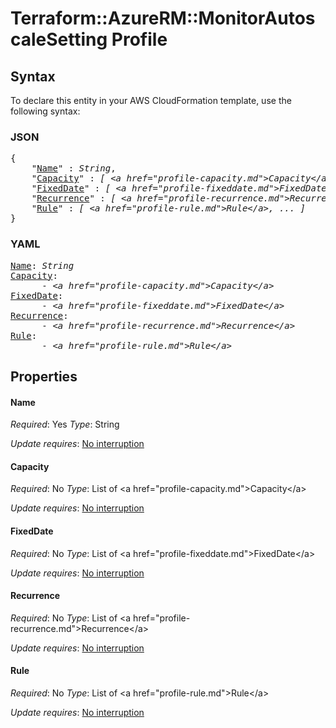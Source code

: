 # Terraform::AzureRM::MonitorAutoscaleSetting Profile

## Syntax

To declare this entity in your AWS CloudFormation template, use the following syntax:

### JSON

<pre>
{
    "<a href="#name" title="Name">Name</a>" : <i>String</i>,
    "<a href="#capacity" title="Capacity">Capacity</a>" : <i>[ &lt;a href=&#34;profile-capacity.md&#34;&gt;Capacity&lt;/a&gt;, ... ]</i>,
    "<a href="#fixeddate" title="FixedDate">FixedDate</a>" : <i>[ &lt;a href=&#34;profile-fixeddate.md&#34;&gt;FixedDate&lt;/a&gt;, ... ]</i>,
    "<a href="#recurrence" title="Recurrence">Recurrence</a>" : <i>[ &lt;a href=&#34;profile-recurrence.md&#34;&gt;Recurrence&lt;/a&gt;, ... ]</i>,
    "<a href="#rule" title="Rule">Rule</a>" : <i>[ &lt;a href=&#34;profile-rule.md&#34;&gt;Rule&lt;/a&gt;, ... ]</i>
}
</pre>

### YAML

<pre>
<a href="#name" title="Name">Name</a>: <i>String</i>
<a href="#capacity" title="Capacity">Capacity</a>: <i>
      - &lt;a href=&#34;profile-capacity.md&#34;&gt;Capacity&lt;/a&gt;</i>
<a href="#fixeddate" title="FixedDate">FixedDate</a>: <i>
      - &lt;a href=&#34;profile-fixeddate.md&#34;&gt;FixedDate&lt;/a&gt;</i>
<a href="#recurrence" title="Recurrence">Recurrence</a>: <i>
      - &lt;a href=&#34;profile-recurrence.md&#34;&gt;Recurrence&lt;/a&gt;</i>
<a href="#rule" title="Rule">Rule</a>: <i>
      - &lt;a href=&#34;profile-rule.md&#34;&gt;Rule&lt;/a&gt;</i>
</pre>

## Properties

#### Name

_Required_: Yes
_Type_: String

_Update requires_: [No interruption](https://docs.aws.amazon.com/AWSCloudFormation/latest/UserGuide/using-cfn-updating-stacks-update-behaviors.html#update-no-interrupt)

#### Capacity

_Required_: No
_Type_: List of &lt;a href=&#34;profile-capacity.md&#34;&gt;Capacity&lt;/a&gt;

_Update requires_: [No interruption](https://docs.aws.amazon.com/AWSCloudFormation/latest/UserGuide/using-cfn-updating-stacks-update-behaviors.html#update-no-interrupt)

#### FixedDate

_Required_: No
_Type_: List of &lt;a href=&#34;profile-fixeddate.md&#34;&gt;FixedDate&lt;/a&gt;

_Update requires_: [No interruption](https://docs.aws.amazon.com/AWSCloudFormation/latest/UserGuide/using-cfn-updating-stacks-update-behaviors.html#update-no-interrupt)

#### Recurrence

_Required_: No
_Type_: List of &lt;a href=&#34;profile-recurrence.md&#34;&gt;Recurrence&lt;/a&gt;

_Update requires_: [No interruption](https://docs.aws.amazon.com/AWSCloudFormation/latest/UserGuide/using-cfn-updating-stacks-update-behaviors.html#update-no-interrupt)

#### Rule

_Required_: No
_Type_: List of &lt;a href=&#34;profile-rule.md&#34;&gt;Rule&lt;/a&gt;

_Update requires_: [No interruption](https://docs.aws.amazon.com/AWSCloudFormation/latest/UserGuide/using-cfn-updating-stacks-update-behaviors.html#update-no-interrupt)

